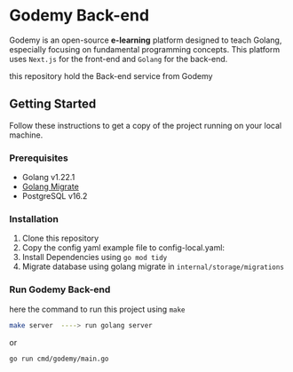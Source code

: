 # Godemy Back-end

Godemy is an open-source **e-learning** platform designed to teach Golang, especially focusing on fundamental programming concepts. This platform uses `Next.js` for the front-end and `Golang` for the back-end.

this repository hold the Back-end service from Godemy

## Getting Started

Follow these instructions to get a copy of the project running on your local machine.

### Prerequisites

- Golang v1.22.1
- [Golang Migrate](https://github.com/golang-migrate/migrate)
- PostgreSQL v16.2

### Installation

1. Clone this repository
2. Copy the config yaml example file to config-local.yaml:
3. Install Dependencies using `go mod tidy`
4. Migrate database using golang migrate in `internal/storage/migrations`

### Run Godemy Back-end

here the command to run this project using `make`

```bash
make server  ----> run golang server
```

or

```bash
go run cmd/godemy/main.go
```
